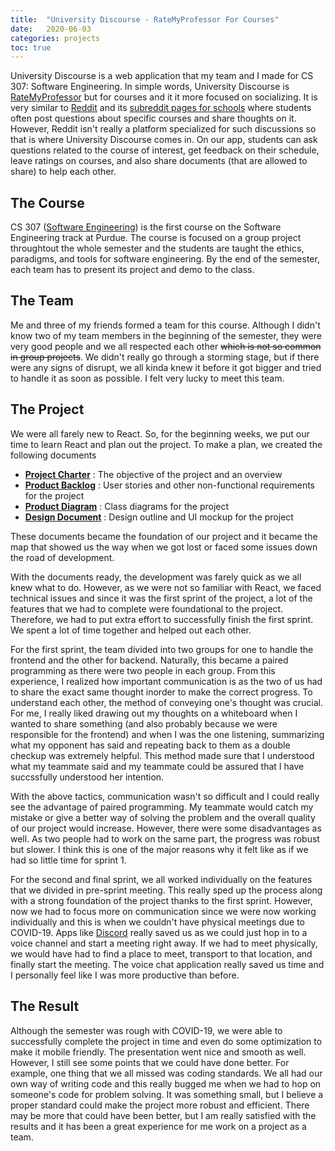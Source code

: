 ```yaml
---
title:  "University Discourse - RateMyProfessor For Courses"
date:   2020-06-03
categories: projects
toc: true
---
```


University Discourse is a web application that my team and I made for CS 307: Software Engineering. 
In simple words, University Discourse is [RateMyProfessor](https://www.ratemyprofessors.com/) but for courses and it it more focused on socializing.
It is very similar to [Reddit](https://www.reddit.com/) and its [subreddit pages for schools](https://www.reddit.com/r/Purdue) where students often post questions about specific courses and share thoughts on it.
However, Reddit isn't really a platform specialized for such discussions so that is where University Discourse comes in.
On our app, students can ask questions related to the course of interest, get feedback on their schedule, leave ratings on courses, and also share documents (that are allowed to share) to help each other.

## The Course
CS 307 ([Software Engineering](https://www.cs.purdue.edu/academic-programs/courses/canonical/cs307.html)) is the first course on the Software Engineering track at Purdue.
The course is focused on a group project throughtout the whole semester and the students are taught the ethics, paradigms, and tools for software engineering.
By the end of the semester, each team has to present its project and demo to the class.

## The Team
Me and three of my friends formed a team for this course.
Although I didn't know two of my team members in the beginning of the semester, they were very good people and we all respected each other ~~which is not so common in group projects~~.
We didn't really go through a storming stage, but if there were any signs of disrupt, we all kinda knew it before it got bigger and tried to handle it as soon as possible.
I felt very lucky to meet this team.

## The Project
We were all farely new to React.
So, for the beginning weeks, we put our time to learn React and plan out the project.
To make a plan, we created the following documents
- [**Project Charter**](https://docs.google.com/document/d/1w_wqxSdV_MFY5ShK7BXFbCEErl_yF5iwv2y3URtyj6s/edit?usp=sharing) :
The objective of the project and an overview
- [**Product Backlog**](https://docs.google.com/document/d/1dTiWeZW4-wXOd98x0d3Cq_AhV77XcjtQQRPVJfSBkbk/edit?usp=sharing) :
User stories and other non-functional requirements for the project
- [**Product Diagram**](https://drive.google.com/file/d/1JzpdPwYxc_OCWPtUCO8UQ2TmUFr2dk5m/view?usp=sharing) :
Class diagrams for the project
- [**Design Document**](https://docs.google.com/document/d/12clHAUDADNBd8R7AY7jp_aKVLlwBkSDRdhH47Z_61lA/edit?usp=sharing) :
Design outline and UI mockup for the project

These documents became the foundation of our project and it became the map that showed us the way when we got lost or faced some issues down the road of development.

With the documents ready, the development was farely quick as we all knew what to do.
However, as we were not so familiar with React, we faced technical issues and since it was the first sprint of the project, a lot of the features that we had to complete were foundational to the project.
Therefore, we had to put extra effort to successfully finish the first sprint.
We spent a lot of time together and helped out each other.

For the first sprint, the team divided into two groups for one to handle the frontend and the other for backend.
Naturally, this became a paired programming as there were two people in each group.
From this experience, I realized how important communication is as the two of us had to share the exact same thought inorder to make the correct progress.
To understand each other, the method of conveying one's thought was crucial.
For me, I really liked drawing out my thoughts on a whiteboard when I wanted to share something (and also probably because we were responsible for the frontend) and when I was the one listening, summarizing what my opponent has said and repeating back to them as a double checkup was extremely helpful.
This method made sure that I understood what my teammate said and my teammate could be assured that I have succssfully understood her intention.

With the above tactics, communication wasn't so difficult and I could really see the advantage of paired programming. 
My teammate would catch my mistake or give a better way of solving the problem and the overall quality of our project would increase. 
However, there were some disadvantages as well. 
As two people had to work on the same part, the progress was robust but slower. 
I think this is one of the major reasons why it felt like as if we had so little time for sprint 1.

For the second and final sprint, we all worked individually on the features that we divided in pre-sprint meeting.
This really sped up the process along with a strong foundation of the project thanks to the first sprint.
However, now we had to focus more on communication since we were now working individually and this is when we couldn't have physical meetings due to COVID-19.
Apps like [Discord](https://discord.com/) really saved us as we could just hop in to a voice channel and start a meeting right away.
If we had to meet physically, we would have had to find a place to meet, transport to that location, and finally start the meeting.
The voice chat application really saved us time and I personally feel like I was more productive than before.

## The Result
Although the semester was rough with COVID-19, we were able to successfully complete the project in time and even do some optimization to make it mobile friendly.
The presentation went nice and smooth as well.
However, I still see some points that we could have done better.
For example, one thing that we all missed was coding standards.
We all had our own way of writing code and this really bugged me when we had to hop on someone's code for problem solving.
It was something small, but I believe a proper standard could make the project more robust and efficient.
There may be more that could have been better, but I am really satisfied with the results and it has been a great experience for me work on a project as a team.